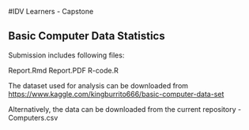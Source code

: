 #IDV Learners - Capstone
## Basic Computer Data Statistics
Submission includes following files:

Report.Rmd
Report.PDF
R-code.R


The dataset used for analysis can be downloaded from https://www.kaggle.com/kingburrito666/basic-computer-data-set

Alternatively, the data can be downloaded from the current repository - Computers.csv
